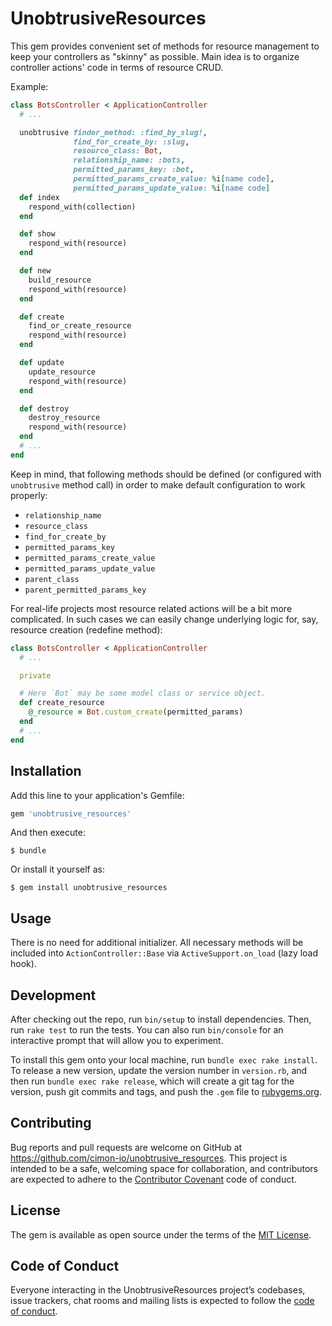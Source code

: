 # UnobtrusiveResources

This gem provides convenient set of methods for resource management to keep your controllers as "skinny" as possible.
Main idea is to organize controller actions' code in terms of resource CRUD.

Example:

```ruby
class BotsController < ApplicationController
  # ...

  unobtrusive finder_method: :find_by_slug!,
              find_for_create_by: :slug,
              resource_class: Bot,
              relationship_name: :bots,
              permitted_params_key: :bot,
              permitted_params_create_value: %i[name code],
              permitted_params_update_value: %i[name code]
  def index
    respond_with(collection)
  end

  def show
    respond_with(resource)
  end

  def new
    build_resource
    respond_with(resource)
  end

  def create
    find_or_create_resource
    respond_with(resource)
  end

  def update
    update_resource
    respond_with(resource)
  end

  def destroy
    destroy_resource
    respond_with(resource)
  end
  # ...
end
```

Keep in mind, that following methods should be defined (or configured with `unobtrusive` method call) in order to make default configuration to work properly:

  - `relationship_name`
  - `resource_class`
  - `find_for_create_by`
  - `permitted_params_key`
  - `permitted_params_create_value`
  - `permitted_params_update_value`
  - `parent_class`
  - `parent_permitted_params_key`

For real-life projects most resource related actions will be a bit more complicated.
In such cases we can easily change underlying logic for, say, resource creation (redefine method):

```ruby
class BotsController < ApplicationController
  # ...

  private

  # Here `Bot` may be some model class or service object.
  def create_resource
    @_resource = Bot.custom_create(permitted_params)
  end
  # ...
end
```

## Installation

Add this line to your application's Gemfile:

```ruby
gem 'unobtrusive_resources'
```

And then execute:

    $ bundle

Or install it yourself as:

    $ gem install unobtrusive_resources

## Usage

There is no need for additional initializer.
All necessary methods will be included into `ActionController::Base` via `ActiveSupport.on_load` (lazy load hook).

## Development

After checking out the repo, run `bin/setup` to install dependencies. Then, run `rake test` to run the tests. You can also run `bin/console` for an interactive prompt that will allow you to experiment.

To install this gem onto your local machine, run `bundle exec rake install`. To release a new version, update the version number in `version.rb`, and then run `bundle exec rake release`, which will create a git tag for the version, push git commits and tags, and push the `.gem` file to [rubygems.org](https://rubygems.org).

## Contributing

Bug reports and pull requests are welcome on GitHub at https://github.com/cimon-io/unobtrusive_resources. This project is intended to be a safe, welcoming space for collaboration, and contributors are expected to adhere to the [Contributor Covenant](http://contributor-covenant.org) code of conduct.

## License

The gem is available as open source under the terms of the [MIT License](https://opensource.org/licenses/MIT).

## Code of Conduct

Everyone interacting in the UnobtrusiveResources project’s codebases, issue trackers, chat rooms and mailing lists is expected to follow the [code of conduct](https://github.com/cimon-io/unobtrusive_resources/blob/master/CODE_OF_CONDUCT.md).
